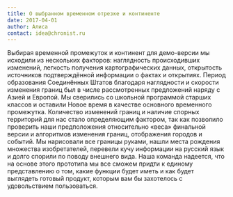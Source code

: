 ```yaml
---
title: О выбранном временном отрезке и континенте
date: 2017-04-01
author: Алиса
contact: idea@chronist.ru
---
```


Выбирая временной промежуток и континент для демо-версии мы исходили из нескольких факторов: наглядность происходивших изменений, легкость получения картографических данных, открытость источников подтверждённой информации о фактах и открытиях. Период образования Соединённых Штатов благодаря наглядности и скорости изменения границ был в числе рассмотренных предложений наряду с Азией и Европой. Мы сверились со школьной программой старших классов и оставили Новое время в качестве основного временного промежутка. Количество изменений границ и наличие спорных территорий для нас стало определяющим фактором, так как позволило проверить наши предположения относительно «веса» финальной версии и алгоритмов изменения границ, отображения городов и событий. Мы нарисовали все границы руками, нашли места рождения множества изобретателей, перевели кучу информации на русский язык и долго спорили по поводу внешнего вида. Наша команда надеется, что на основе этого прототипа мы все сможем придти к единому представлению о том, какие функции будет иметь и как будет выглядеть готовый продукт, которым вам бы захотелось с удовольствием пользоваться.
